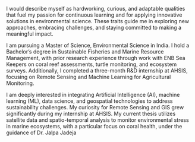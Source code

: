 I would describe myself as hardworking, curious, and adaptable qualities that fuel my passion for continuous learning and for applying innovative solutions in environmental science. These traits guide me in exploring new approaches, embracing challenges, and staying committed to making a meaningful impact.

I am pursuing a Master of Science, Environmental Science in India. I hold a Bachelor’s degree in Sustainable Fisheries and Marine Resource Management, with prior research experience through work with ENB Sea Keepers on coral reef assessments, turtle monitoring, and ecosystem surveys. Additionally, I completed a three-month R&D internship at AHSIS, focusing on Remote Sensing and Machine Learning for Agricultural Monitoring.

I am deeply interested in integrating Artificial Intelligence (AI), machine learning (ML), data science, and geospatial technologies to address sustainability challenges. My curiosity for Remote Sensing and GIS grew significantly during my internship at AHSIS. My current thesis utilizes satellite data and spatio-temporal analysis to monitor environmental stress in marine ecosystems, with a particular focus on coral health, under the guidance of Dr. Jalpa Jadeja
